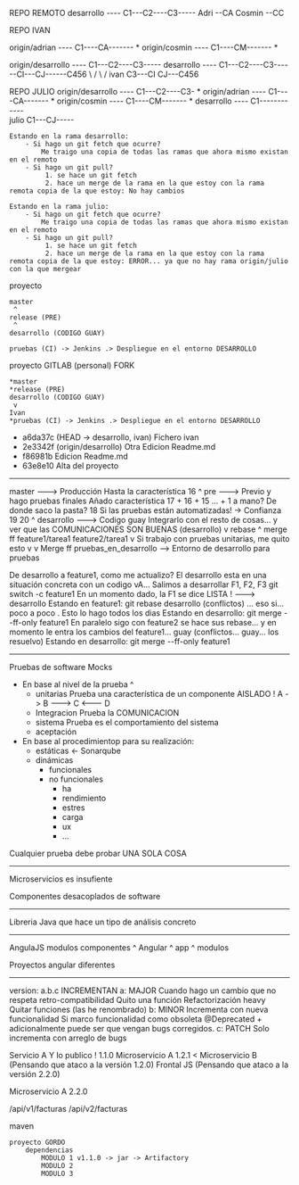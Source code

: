 REPO REMOTO
        desarrollo ---- C1---C2----C3-----
        Adri             \--CA
        Cosmin            \--CC

REPO IVAN

 origin/adrian     ---- C1----CA------- *
 origin/cosmin     ---- C1----CM------- *

 origin/desarrollo ---- C1---C2----C3-----
        desarrollo ---- C1---C2----C3------CI---CJ------C456
                                    \      /     \      /
                    ivan             C3---CI     CJ---C456

REPO JULIO
 origin/desarrollo ---- C1---C2----C3- *
 origin/adrian     ---- C1----CA------- *
 origin/cosmin     ---- C1----CM------- *
        desarrollo ---- C1------------
                         \
        julio             C1---CJ-----

    Estando en la rama desarrollo:
        - Si hago un git fetch que ocurre?
            Me traigo una copia de todas las ramas que ahora mismo existan en el remoto 
        - Si hago un git pull?
             1. se hace un git fetch
             2. hace un merge de la rama en la que estoy con la rama remota copia de la que estoy: No hay cambios

    Estando en la rama julio:
        - Si hago un git fetch que ocurre?
            Me traigo una copia de todas las ramas que ahora mismo existan en el remoto 
        - Si hago un git pull?
             1. se hace un git fetch
             2. hace un merge de la rama en la que estoy con la rama remota copia de la que estoy: ERROR... ya que no hay rama origin/julio con la que mergear


proyecto

    master
     ^
    release (PRE)
     ^
    desarrollo (CODIGO GUAY)

    pruebas (CI) -> Jenkins .> Despliegue en el entorno DESARROLLO

proyecto GITLAB (personal) FORK 

    *master
    *release (PRE)
    desarrollo (CODIGO GUAY)
     v
    Ivan
    *pruebas (CI) -> Jenkins .> Despliegue en el entorno DESARROLLO




* a6da37c (HEAD -> desarrollo, ivan) Fichero ivan
* 2e3342f (origin/desarrollo) Otra Edicion Readme.md
* f86981b Edicion Readme.md
* 63e8e10 Alta del proyecto


----

master ---> Producción  Hasta la característica 16
 ^
pre    ---> Previo y hago pruebas finales
            Añado característica 17 + 16 + 15 ... + 1                  a mano? De donde saco la pasta?
                                 18             Si las pruebas están automatizadas! -> Confianza
                                 19
                                 20
 ^ 
desarrollo ---> Codigo guay Integrarlo con el resto de cosas... y ver que las COMUNICACIONES SON BUENAS (desarrollo)
     v rebase  ^ merge ff
    feature1/tarea1 
    feature2/tarea1
      v  Si trabajo con pruebas unitarias, me quito esto 
      v
      v  Merge ff
pruebas_en_desarrollo --> Entorno de desarrollo para pruebas


De desarrollo a feature1, como me actualizo?
    El desarrollo esta en una situación concreta con un  codigo vA...
        Salimos a desarrollar F1, F2, F3
            git switch -c feature1
        En un momento dado, la F1 se dice LISTA ! ---> desarrollo
            Estando en feature1: git rebase desarrollo (conflictos) ... 
                    eso si... poco a poco . Esto lo hago todos los dias 
            Estando en desarrollo: git merge --ff-only feature1 
        En paralelo sigo con feature2
            se hace sus rebase... y en momento le entra los cambios del feature1... guay (conflictos... guay... los resuelvo)
            Estando en desarrollo: git merge --ff-only feature1 

---

Pruebas de software                                                 Mocks
- En base al nivel de la prueba                                       ^
  - unitarias           Prueba una característica de un componente AISLADO !        A  ->   B   --->  C  <---   D
  - Integracion         Prueba la COMUNICACION
  - sistema             Prueba es el comportamiento del sistema 
  - aceptación          
- En base al procedimientop para su realización:
  - estáticas <- Sonarqube
  - dinámicas
    -  funcionales
    -  no funcionales
       -  ha
       -  rendimiento
       -  estres
       -  carga
       -  ux
       -  ...

Cualquier prueba debe probar UNA SOLA COSA

----

Microservicios es insufiente

Componentes desacoplados de software


----

Libreria Java que hace un tipo de análisis concreto


---
AngulaJS
  modulos
    componentes
          ^
Angular   ^
    app   ^
        modulos 


Proyectos angular  diferentes


---

version:   a.b.c
                        INCREMENTAN
a: MAJOR                Cuando hago un cambio que no respeta retro-compatibilidad
                            Quito una función
                            Refactorización heavy
                                Quitar funciones (las he renombrado)
b: MINOR                Incrementa con nueva funcionalidad
                        Si marco funcionalidad como obsoleta @Deprecated
                            + adicionalmente puede ser que vengan bugs corregidos.
c: PATCH                Solo incrementa con arreglo de bugs

Servicio A
Y lo publico !
                1.1.0
Microservicio A 1.2.1             <           Microservicio B (Pensando que ataco a la versión 1.2.0)
                                              Frontal JS      (Pensando que ataco a la versión 2.2.0)

Microservicio A 2.2.0

/api/v1/facturas
/api/v2/facturas



maven

    proyecto GORDO
        dependencias 
            MODULO 1 v1.1.0 -> jar -> Artifactory
            MODULO 2
            MODULO 3